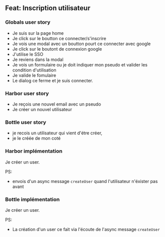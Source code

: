 ## Feat: Inscription utilisateur

### Globals user story

- Je suis sur la page home
- Je click sur le boutton ce connecter/s'inscrire
- Je vois une modal avec un boutton pourt ce connecter avec google
- Je click sur le boutont de connexion google
- J'utilise le SSO
- Je reviens dans la modal
- Je vois un formulaire ou je doit indiquer mon pseudo et valider les condition d'utilisation
- Je valide le fomulaire
- Le dialog ce ferme et je suis connecter.

### Harbor user story

- Je reçois une nouvel email avec un pseudo
- Je créer un nouvel utilisateur

### Bottle user story
- je recois un utilisateur qui vient d'étre créer,
- je le créée de mon coté 

### Harbor implémentation

Je créer un user.

PS:
- envois d'un async message `createUser` quand l'utilisateur n'éxister pas avant

### Bottle implémentation

Je créer un user.

PS:
- La création d'un user ce fait via l'écoute de l'async message `createUser`
